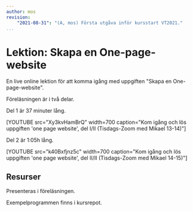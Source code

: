 ```yaml
---
author: mos
revision:
    "2021-08-31": "(A, mos) Första utgåva inför kursstart VT2021."
...
```

Lektion: Skapa en One-page-website
====================

En live online lektion för att komma igång med uppgiften "Skapa en One-page-website".

Föreläsningen är i två delar.

Del 1 är 37 minuter lång.

[YOUTUBE src="Xy3kvHamBrQ" width=700 caption="Kom igång och lös uppgiften 'one page website', del I/II (Tisdags-Zoom med Mikael 13-14)"]

Del 2 är 1:05h lång.

[YOUTUBE src="k40Bxfjnz5c" width=700 caption="Kom igång och lös uppgiften 'one page website', del II/II (Tisdags-Zoom med Mikael 14-15)"]

<!--
Videon är XX minuter lång.

[YOUTUBE src="WmFHIZ_4exo" width=700 caption="Funktioner och programmera i databasen (med Mikael)."]

Du kan själv bläddra igenom [de HTML slides som används i presentationen](kursmaterial/databas/forelasning/v1/f06-funktioner/slide.html).

-->


Resurser
------------------------

Presenteras i föreläsningen.

Exempelprogrammen finns i kursrepot.
